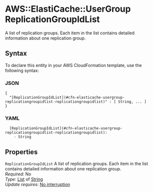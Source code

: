 # AWS::ElastiCache::UserGroup ReplicationGroupIdList<a name="aws-properties-elasticache-usergroup-replicationgroupidlist"></a>

A list of replication groups\. Each item in the list contains detailed information about one replication group\.

## Syntax<a name="aws-properties-elasticache-usergroup-replicationgroupidlist-syntax"></a>

To declare this entity in your AWS CloudFormation template, use the following syntax:

### JSON<a name="aws-properties-elasticache-usergroup-replicationgroupidlist-syntax.json"></a>

```
{
  "[ReplicationGroupIdList](#cfn-elasticache-usergroup-replicationgroupidlist-replicationgroupidlist)" : [ String, ... ]
}
```

### YAML<a name="aws-properties-elasticache-usergroup-replicationgroupidlist-syntax.yaml"></a>

```
  [ReplicationGroupIdList](#cfn-elasticache-usergroup-replicationgroupidlist-replicationgroupidlist): 
    - String
```

## Properties<a name="aws-properties-elasticache-usergroup-replicationgroupidlist-properties"></a>

`ReplicationGroupIdList`  <a name="cfn-elasticache-usergroup-replicationgroupidlist-replicationgroupidlist"></a>
A list of replication groups\. Each item in the list contains detailed information about one replication group\.  
*Required*: No  
*Type*: [List](#aws-properties-elasticache-usergroup-replicationgroupidlist) of [String](#aws-properties-elasticache-usergroup-replicationgroupidlist)  
*Update requires*: [No interruption](https://docs.aws.amazon.com/AWSCloudFormation/latest/UserGuide/using-cfn-updating-stacks-update-behaviors.html#update-no-interrupt)